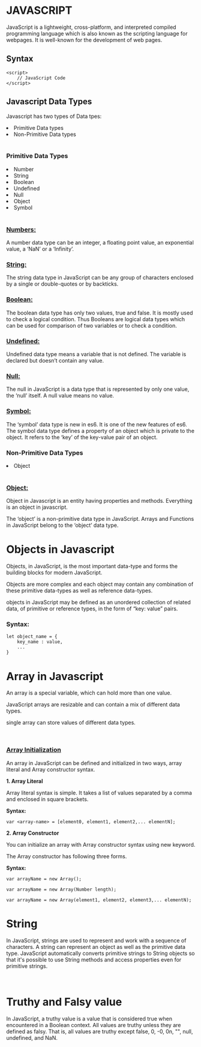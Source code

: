 <h1><b>JAVASCRIPT</b></h1>
JavaScript is a lightweight, cross-platform, and interpreted compiled programming language which is also known as the scripting language for webpages. It is well-known for the development of web pages.

<h2>Syntax</h2>

```
<script>
    // JavaScript Code
</script>
```
<h2><b>Javascript Data Types</b></h2>

Javascript has two types of Data tpes: 
<li>Primitive Data types</li> 
 <li>Non-Primitive Data types</li>
<br>
<h3><b>Primitive Data Types</b></h3>
<li>Number</li>
<li>String</li>
<li>Boolean</li>
<li>Undefined</li>
<li>Null</li>
<li>Object</li>
<li>Symbol</li>
<br>
<h3><u>Numbers:</u></h3>

A number data type can be an integer, a floating point value, an exponential value, a ‘NaN’ or a ‘Infinity’.

<h3><u>String:</u></h3>

The string data type in JavaScript can be any group of characters enclosed by a single or double-quotes or by backticks.

<h3><u>Boolean:</u></h3>

The boolean data type has only two values, true and false. It is mostly used to check a logical condition. Thus Booleans are logical data types which can be used for comparison of two variables or to check a condition.

<h3><u>Undefined:</u></h3>

Undefined data type means a variable that is not defined. The variable is declared but doesn’t contain any value.

<h3><u>Null:</u></h3>

The null in JavaScript is a data type that is represented by only one value, the ‘null’ itself. A null value means no value.

<h3><u>Symbol:</u></h3>

The ‘symbol’ data type is new in es6. It is one of the new features of es6. The symbol data type defines a property of an object which is private to the object. It refers to the ‘key’ of the key-value pair of an object.

<h3><b>Non-Primitive Data Types</b></h3>
<li>Object</li>
<br>
 <h3><u>Object:</u></h3>

  Object in Javascript is an entity having properties and methods. Everything is an object in javascript.
  
  The ‘object’ is a non-primitive data type in JavaScript. Arrays and Functions in JavaScript belong to the ‘object’ data type.



  <h1><b>Objects in Javascript</b></h1>

Objects, in JavaScript, is the most important data-type and forms the building blocks for modern JavaScript.

Objects are more complex and each object may contain any combination of these primitive data-types as well as reference data-types.

objects in JavaScript may be defined as an unordered collection of related data, of primitive or reference types, in the form of “key: value” pairs.

<h3>Syntax:</h3>

```
let object_name = {
    key_name : value,
    ...
}
```

<h1><b>Array in Javascript</b></h1>

An array is a special variable, which can hold more than one value.

JavaScript arrays are resizable and can contain a mix of different data types. 

single array can store values of different data types.


<br>

<h3><b><u>Array Initialization</u></b></h3>

An array in JavaScript can be defined and initialized in two ways, array literal and Array constructor syntax.

<b>1. Array Literal</b>

Array literal syntax is simple. It takes a list of values separated by a comma and enclosed in square brackets.

<b>Syntax:</b>
```
var <array-name> = [element0, element1, element2,... elementN];
```

<b>2. Array Constructor</b>

You can initialize an array with Array constructor syntax using new keyword.

The Array constructor has following three forms.

<b>Syntax:</b>
```
var arrayName = new Array();

var arrayName = new Array(Number length);

var arrayName = new Array(element1, element2, element3,... elementN);
```

<h1><b>String</b></h1>

In JavaScript, strings are used to represent and work with a sequence of characters. A string can represent an object as well as the primitive data type. JavaScript automatically converts primitive strings to String objects so that it's possible to use String methods and access properties even for primitive strings.

<br>

<h1><b>Truthy and Falsy value</b></h1>

In JavaScript, a truthy value is a value that is considered true when encountered in a Boolean context. All values are truthy unless they are defined as falsy. That is, all values are truthy except false, 0, -0, 0n, "", null, undefined, and NaN.